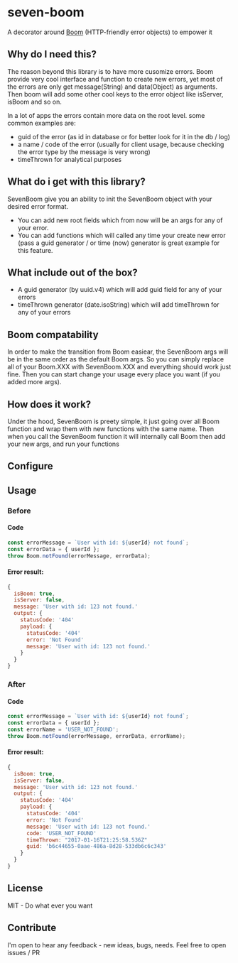 # seven-boom
A decorator around [Boom](https://github.com/hapijs/boom) (HTTP-friendly error objects) to empower it

## Why do I need this?
The reason beyond this library is to have more cusomize errors.
Boom provide very cool interface and function to create new errors, yet most of the errors are only get message(String) and data(Object) as arguments.
Then boom will add some other cool keys to the error object like isServer, isBoom and so on.

In a lot of apps the errors contain more data on the root level. some common examples are:
* guid of the error (as id in database or for better look for it in the db / log)
* a name / code of the error (usually for client usage, because checking the error type by the message is very wrong)
* timeThrown for analytical purposes

## What do i get with this library?
SevenBoom give you an ability to init the SevenBoom object with your desired error format. 
* You can add new root fields which from now will be an args for any of your error.
* You can add functions which will called any time your create new error (pass a guid generator / or time (now) generator is great example for this feature.

## What include out of the box?
* A guid generator (by uuid.v4) which will add guid field for any of your errors
* timeThrown generator (date.isoString) which will add timeThrown for any of your errors

## Boom compatability
In order to make the transition from Boom easiear, the SevenBoom args will be in the same order as the default Boom args. 
So you can simply replace all of your Boom.XXX with SevenBoom.XXX and everything should work just fine.
Then you can start change your usage every place you want (if you added more args).

## How does it work?
Under the hood, SevenBoom is preety simple, it just going over all Boom function and wrap them with new functions with the same name.
Then when you call the SevenBoom function it will internally call Boom then add your new args, and run your functions

## Configure

## Usage
### Before
#### Code
```js
const errorMessage = `User with id: ${userId} not found`;
const errorData = { userId };
throw Boom.notFound(errorMessage, errorData);	
```
#### Error result:
```js
{
  isBoom: true,
  isServer: false, 
  message: 'User with id: 123 not found.'
  output: {
    statusCode: '404'
    payload: {
      statusCode: '404'
      error: 'Not Found'
      message: 'User with id: 123 not found.'
    }
  }
}
```

### After
#### Code
```js
const errorMessage = `User with id: ${userId} not found`;
const errorData = { userId };
const errorName = 'USER_NOT_FOUND';
throw Boom.notFound(errorMessage, errorData, errorName);
```
#### Error result:
```js
{
  isBoom: true,
  isServer: false, 
  message: 'User with id: 123 not found.'
  output: {
    statusCode: '404'
    payload: {
      statusCode: '404'
      error: 'Not Found'
      message: 'User with id: 123 not found.'
      code: 'USER_NOT_FOUND'
      timeThrown: "2017-01-16T21:25:58.536Z"
      guid: 'b6c44655-0aae-486a-8d28-533db6c6c343'
    }
  }
}
```

## License
MIT - Do what ever you want

## Contribute
I'm open to hear any feedback - new ideas, bugs, needs.
Feel free to open issues / PR
